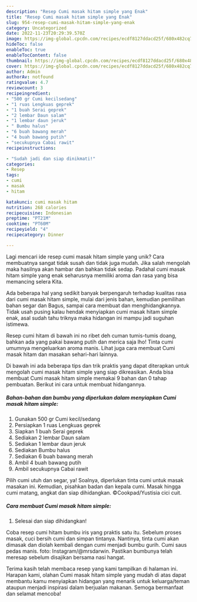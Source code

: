 ```yaml
---
description: "Resep Cumi masak hitam simple yang Enak"
title: "Resep Cumi masak hitam simple yang Enak"
slug: 954-resep-cumi-masak-hitam-simple-yang-enak
category: Uncategorized
date: 2022-11-23T20:29:39.570Z
image: https://img-global.cpcdn.com/recipes/ecdf8127ddacd25f/680x482cq70/cumi-masak-hitam-simple-foto-resep-utama.jpg
hideToc: false
enableToc: true
enableTocContent: false
thumbnail: https://img-global.cpcdn.com/recipes/ecdf8127ddacd25f/680x482cq70/cumi-masak-hitam-simple-foto-resep-utama.jpg
cover: https://img-global.cpcdn.com/recipes/ecdf8127ddacd25f/680x482cq70/cumi-masak-hitam-simple-foto-resep-utama.jpg
author: Admin
authorAv: notfound
ratingvalue: 4.7
reviewcount: 3
recipeingredient:
- "500 gr Cumi kecilsedang"
- "1 ruas Lengkuas geprek"
- "1 buah Serai geprek"
- "2 lembar Daun salam"
- "1 lembar daun jeruk"
- " Bumbu halus"
- "6 buah bawang merah"
- "4 buah bawang putih"
- "secukupnya Cabai rawit"
recipeinstructions:

- "Sudah jadi dan siap dinikmati!"
categories:
- Resep
tags:
- cumi
- masak
- hitam

katakunci: cumi masak hitam 
nutrition: 268 calories
recipecuisine: Indonesian
preptime: "PT21M"
cooktime: "PT60M"
recipeyield: "4"
recipecategory: Dinner

---
```





Lagi mencari ide resep cumi masak hitam simple yang unik? Cara membuatnya sangat tidak susah dan tidak juga mudah. Jika salah mengolah maka hasilnya akan hambar dan bahkan tidak sedap. Padahal cumi masak hitam simple yang enak seharusnya memiliki aroma dan rasa yang bisa memancing selera Kita.





Ada beberapa hal yang sedikit banyak berpengaruh terhadap kualitas rasa dari cumi masak hitam simple, mulai dari jenis bahan, kemudian pemilihan bahan segar dan Bagus, sampai cara membuat dan menghidangkannya. Tidak usah pusing kalau hendak menyiapkan cumi masak hitam simple enak,      asal sudah tahu triknya maka hidangan ini mampu jadi suguhan istimewa.














Resep cumi hitam di bawah ini no ribet deh cuman tumis-tumis doang, bahkan ada yang pakai bawang putih dan merica saja lho! Tinta cumi umumnya mengeluarkan aroma manis. Lihat juga cara membuat Cumi masak hitam dan masakan sehari-hari lainnya.






Di bawah ini ada beberapa tips dan trik praktis yang dapat diterapkan untuk mengolah cumi masak hitam simple yang siap dikreasikan. Anda bisa membuat Cumi masak hitam simple memakai 9 bahan dan 0 tahap pembuatan. Berikut ini cara untuk membuat hidangannya.

<!--inarticleads1-->

##### Bahan-bahan dan bumbu yang diperlukan dalam menyiapkan Cumi masak hitam simple:

1. Gunakan 500 gr Cumi kecil/sedang
1. Persiapkan 1 ruas Lengkuas geprek
1. Siapkan 1 buah Serai geprek
1. Sediakan 2 lembar Daun salam
1. Sediakan 1 lembar daun jeruk
1. Sediakan  Bumbu halus
1. Sediakan 6 buah bawang merah
1. Ambil 4 buah bawang putih
1. Ambil secukupnya Cabai rawit


Pilih cumi utuh dan segar, ya! Soalnya, diperlukan tinta cumi untuk masak masakan ini. Kemudian, pisahkan badan dan kepala cumi. Masak hingga cumi matang, angkat dan siap dihidangkan. ©Cookpad/Yustisia cici cuit. 

<!--inarticleads2-->

##### Cara membuat Cumi masak hitam simple:


1. Selesai dan siap dihidangkan!

Coba resep cumi hitam bumbu iris yang praktis satu itu. Sebelum proses masak, cuci bersih cumi dan simpan tintanya. Nantinya, tinta cumi akan dimasak dan diolah kembali dengan cumi menjadi bumbu gurih. Cumi saus pedas manis. foto: Instagram/@mrsdarwin. Pastikan bumbunya telah meresap sebelum disajikan bersama nasi hangat. 

Terima kasih telah membaca resep yang kami tampilkan di halaman ini. Harapan kami, olahan Cumi masak hitam simple yang mudah di atas dapat membantu kamu menyiapkan hidangan yang menarik untuk keluarga/teman ataupun menjadi inspirasi dalam berjualan makanan. Semoga bermanfaat dan selamat mencoba!
